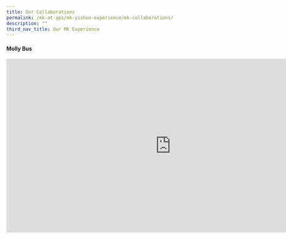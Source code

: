 ```yaml
---
title: Our Collaborations
permalink: /mk-at-yps/mk-yishun-experience/mk-collaborations/
description: ""
third_nav_title: Our MK Experience
---
```

#### **Molly Bus**

<iframe src="https://docs.google.com/presentation/d/e/2PACX-1vSEDtnjICIdvR-fJo1F0N76IvljALjWuORXcXz0aAiFli51Q-jrmaJCK3C7UAQ-ye-zn4xkO06ZXVNO/embed?start=true&amp;loop=true&amp;delayms=5000" frameborder="0" height="455" width="860" allowfullscreen="true"></iframe>